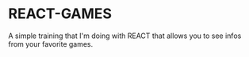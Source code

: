 # REACT-GAMES
A simple training that I'm doing with REACT that allows you to see infos from your favorite games.
